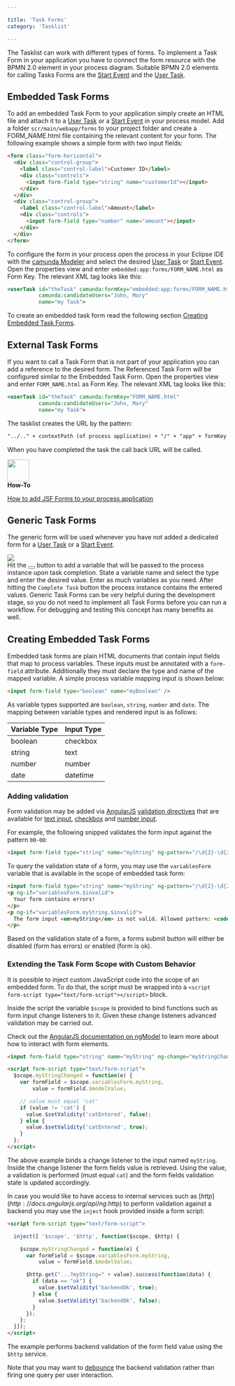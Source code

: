 ```yaml
---

title: 'Task Forms'
category: 'Tasklist'

---
```


The Tasklist can work with different types of forms. To implement a Task Form in your application you have to connect the form resource with the BPMN 2.0 element in your process diagram. Suitable BPMN 2.0 elements for calling Tasks Forms are the [Start Event](ref:/api-references/bpmn20/#events-start-events) and the [User Task](ref:/api-references/bpmn20/#tasks-user-task). 

## Embedded Task Forms

To add an embedded Task Form to your application simply create an HTML file and attach it to a [User Task](ref:/api-references/bpmn20/#tasks-user-task) or a [Start Event](ref:/api-references/bpmn20/#events-start-events) in your process model. 
Add a folder `scr/main/webapp/forms` to your project folder and create a FORM_NAME.html file containing the relevant content for your form. The following example shows a simple form with two input fields:

```html
<form class="form-horizontal">
  <div class="control-group">
    <label class="control-label">Customer ID</label>
    <div class="controls">
      <input form-field type="string" name="customerId"></input>
    </div>
  </div>
  <div class="control-group">
    <label class="control-label">Amount</label>
    <div class="controls">
      <input form-field type="number" name="amount"></input>
    </div>
  </div>
</form>
```

To configure the form in your process open the process in your Eclipse IDE with the <a href="http://www.camunda.org/design/modeler.html">camunda Modeler</a> and select the desired [User Task](ref:/api-references/bpmn20/#tasks-user-task) or [Start Event](ref:/api-references/bpmn20/#events-start-events). Open the properties view and enter `embedded:app:forms/FORM_NAME.html` as Form Key. The relevant XML tag looks like this:

```xml
<userTask id="theTask" camunda:formKey="embedded:app:forms/FORM_NAME.html"
          camunda:candidateUsers="John, Mary"
          name="my Task">                
```

To create an embedded task form read the following section [Creating Embedded Task Forms](ref:#tasklist-task-forms-creating-embedded-taskforms).

## External Task Forms

If you want to call a Task Form that is not part of your application you can add a reference to the desired form. The Referenced Task Form will be configured similar to the Embedded Task Form. Open the properties view and enter `FORM_NAME.html` as Form Key. The relevant XML tag looks like this:

```xml
<userTask id="theTask" camunda:formKey="FORM_NAME.html"
          camunda:candidateUsers="John, Mary"
          name="my Task">                
```

The tasklist creates the URL by the pattern:

```xml
"../.." + contextPath (of process application) + "/" + "app" + formKey (from BPMN 2.0 XML) + "processDefinitionKey=" + processDefinitionKey + "&callbackUrl=" + callbackUrl;
```

When you have completed the task the call back URL will be called.

<div class="alert alert-info">
  <div class="row">
    <div class="col-md-1">
      <img src="ref:asset:/assets/img/welcome/real-life.png" height="50" />
    </div>
    <div class="col-md-8">
      <strong>How-To</strong>
      <p><a href="ref:/real-life/how-to/#user-interface-jsf-task-forms">How to add JSF Forms to your process application</a></p>
    </div>
  </div>
</div>

## Generic Task Forms

The generic form will be used whenever you have not added a dedicated form for a [User Task](ref:/api-references/bpmn20/#tasks-user-task) or a [Start Event](ref:/api-references/bpmn20/#events-start-events).

<div class="row">
  <div class="col-xs-6 col-sm-6 col-md-3">
    <img data-img-thumb src="ref:asset:/assets/img/implementation-tasklist/tasklist-generic-form.png" />
  </div>
  <div class="col-xs-6 col-sm-6 col-md-9">
    Hit the <button class="btn btn-xs"><i class="glyphicon glyphicon-plus"></i> </button> button to add a variable that will be passed to the process instance upon task completion. State a variable name and select the type and enter the desired value. Enter as much variables as you need. 
    After hitting the <code>Complete Task</code> button the process instance contains the entered values. Generic Task Forms can be very helpful during the development stage, so you do not need to implement all Task Forms before you can run a workflow. For debugging and testing this concept has many benefits as well.
  </div>  
</div>

## Creating Embedded Task Forms

Embedded task forms are plain HTML documents that contain input fields that map to process variables. These inputs must be annotated with a `form-field` attribute. Additionally they must declare the type and name of the mapped variable. A simple process variable mapping input is shown below:

```html
<input form-field type="boolean" name="myBoolean" />
```

As variable types supported are `boolean`, `string`, `number` and `date`. The mapping between variable types and rendered input is as follows:

<table class="table table-bordered" style="max-width: 300px">
  <thead>
    <tr>
      <th>Variable Type</th><th>Input Type</th>
    </tr>
  </thead>
  <tbody>
    <tr>
      <td>boolean</td><td>checkbox</td>
    </tr>
    <tr>
      <td>string</td><td>text</td>
    </tr>
    <tr>
      <td>number</td><td>number</td>
    </tr>
    <tr>
      <td>date</td><td>datetime</td>
    </tr>
  </tbody>
</table>

### Adding validation

Form validation may be added via [AngularJS](http://angularjs.org) [validation directives](http://docs.angularjs.org/api/ng.directive:input) that are available for [text input](http://docs.angularjs.org/api/ng.directive:input.text), [checkbox](http://docs.angularjs.org/api/ng.directive:input.checkbox) and [number input](http://docs.angularjs.org/api/ng.directive:input.number).

For example, the following snipped validates the form input against the pattern `00-00`:

```html
<input form-field type="string" name="myString" ng-pattern="/\d{2}-\d{2}/" />
```

To query the validation state of a form, you may use the `variablesForm` variable that is available in the scope of embedded task form:

```html
<input form-field type="string" name="myString" ng-pattern="/\d{2}-\d{2}/" />
<p ng-if="variablesForm.$invalid">
  Your form contains errors!
</p>
<p ng-if="variablesForm.myString.$invalid">
  The form input <em>myString</em> is not valid. Allowed pattern: <code>00-00</code>.
</p>
```

Based on the validation state of a form, a forms submit button will either be disabled (form has errors) or enabled (form is ok).

### Extending the Task Form Scope with Custom Behavior

It is possible to inject custom JavaScript code into the scope of an embedded form. To do that, the script must be wrapped into a
`<script form-script type="text/form-script"></script>` block. 

Inside the script the variable `$scope` is provided to bind functions such as form input change listeners to it. 
Given these change listeners advanced validation may be carried out. 

Check out the [AngularJS documentation on ngModel](http://docs.angularjs.org/api/ng.directive:ngModel.NgModelController) to learn more about how to interact with form elements.

```html
<input form-field type="string" name="myString" ng-change="myStringChanged()" />

<script form-script type="text/form-script">
  $scope.myStringChanged = function(e) {
    var formField = $scope.variablesForm.myString, 
        value = formField.$modelValue;

    // value must equal 'cat'
    if (value != 'cat') {
      value.$setValidity('catEntered', false);
    } else {
      value.$setValidity('catEntered', true);
    }
  };
</script>
```

The above example binds a change listener to the input named `myString`. Inside the change listener the form fields value is retrieved.
Using the value, a validation is performed (must equal `cat`) and the form fields validation state is updated accordingly.

In case you would like to have access to internal services such as [$http](http://docs.angularjs.org/api/ng.$http) to perform validation against a backend you may use the `inject` hook provided inside a form script:

```html
<script form-script type="text/form-script">

  inject([ '$scope', '$http', function($scope, $http) {

    $scope.myStringChanged = function(e) {
      var formField = $scope.variablesForm.myString, 
          value = formField.$modelValue;

      $http.get("...?myString=" + value).success(function(data) {
        if (data == "ok") {
          value.$setValidity('backendOk', true);
        } else {
          value.$setValidity('backendOk', false);
        }
      });
    };
  }]);
</script>
```

The example performs backend validation of the form field value using the `$http` service.

Note that you may want to [debounce](http://www.neerajkumar.net/blog/2013/07/07/function-debouncing-using-javascript/) 
the backend validation rather than firing one query per user interaction. 